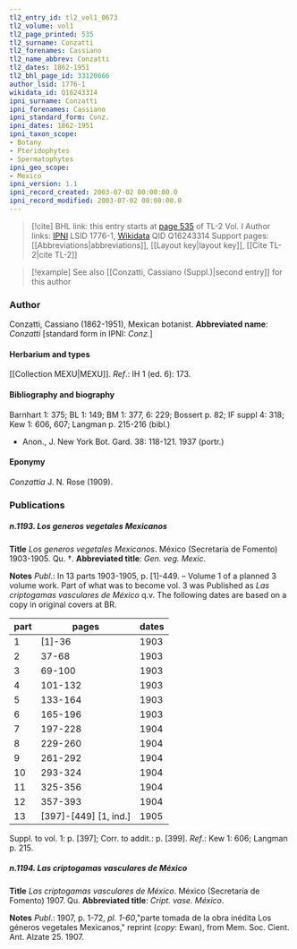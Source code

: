 ```yaml
---
tl2_entry_id: tl2_vol1_0673
tl2_volume: vol1
tl2_page_printed: 535
tl2_surname: Conzatti
tl2_forenames: Cassiano
tl2_name_abbrev: Conzatti
tl2_dates: 1862-1951
tl2_bhl_page_id: 33120666
author_lsid: 1776-1
wikidata_id: Q16243314
ipni_surname: Conzatti
ipni_forenames: Cassiano
ipni_standard_form: Conz.
ipni_dates: 1862-1951
ipni_taxon_scope: 
- Botany
- Pteridophytes
- Spermatophytes
ipni_geo_scope: 
- Mexico
ipni_version: 1.1
ipni_record_created: 2003-07-02 00:00:00.0
ipni_record_modified: 2003-07-02 00:00:00.0
---
```


> [!cite] BHL link: this entry starts at [page 535](https://www.biodiversitylibrary.org/page/33120666) of TL-2 Vol. I
> Author links: [IPNI](https://www.ipni.org/a/1776-1) LSID 1776-1, [Wikidata](https://www.wikidata.org/wiki/Q16243314) QID Q16243314
> Support pages: [[Abbreviations|abbreviations]], [[Layout key|layout key]], [[Cite TL-2|cite TL-2]]

> [!example] See also [[Conzatti, Cassiano (Suppl.)|second entry]] for this author

### Author

Conzatti, Cassiano (1862-1951), Mexican botanist. 
**Abbreviated name**: *Conzatti* \[standard form in IPNI: *Conz.*\]

#### Herbarium and types

[[Collection MEXU|MEXU]].
*Ref*.: IH 1 (ed. 6): 173.

#### Bibliography and biography

Barnhart 1: 375; BL 1: 149; BM 1: 377, 6: 229; Bossert p. 82; IF suppl 4: 318; Kew 1: 606, 607; Langman p. 215-216 (bibl.)
- Anon., J. New York Bot. Gard. 38: 118-121. 1937 (portr.)

#### Eponymy

*Conzattia* J. N. Rose (1909).

### Publications

##### n.1193. Los generos vegetales Mexicanos

**Title**
*Los generos vegetales Mexicanos*. México (Secretaría de Fomento) 1903-1905. Qu. †.
**Abbreviated title**: *Gen. veg. Mexic.*

**Notes**
*Publ*.: In 13 parts 1903-1905, p. \[1\]-449. – Volume 1 of a planned 3 volume work. Part of what was to become vol. 3 was Published as *Las criptogamas vasculares de México* q.v. The following dates are based on a copy in original covers at BR.

|part	|pages	|dates	|
|---	|---	|---	|
|1	|\[1\]-36	|1903	|
|2	|37-68	|1903	|
|3	|69-100	|1903	|
|4	|101-132	|1903	|
|5	|133-164	|1903	|
|6	|165-196	|1903	|
|7	|197-228	|1904|
|8	|229-260	|1904|
|9	|261-292	|1904|
|10	|293-324	|1904|
|11	|325-356	|1904|
|12	|357-393	|1904|
|13	|\[397\]-\[449\] \[1, ind.\]	|1905|

Suppl. to vol. 1: p. \[397\]; Corr. to addit.: p. \[399\].
*Ref*.: Kew 1: 606; Langman p. 215.

##### n.1194. Las criptogamas vasculares de México

**Title**
*Las criptogamas vasculares de México*. México (Secretaría de Fomento) 1907. Qu.
**Abbreviated title**: *Cript. vase. México*.

**Notes**
*Publ*.: 1907, p. 1-72, *pl. 1-60*,"parte tomada de la obra inédita Los géneros vegetales Mexicanos," reprint (*copy*: Ewan), from Mem. Soc. Cient. Ant. Alzate 25. 1907.

